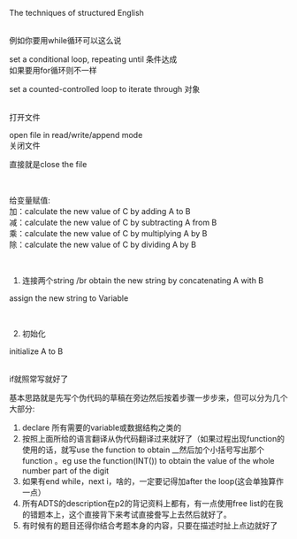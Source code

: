   The techniques of structured English


<br>
例如你要用while循环可以这么说

set a conditional loop, repeating until 条件达成
<br>
如果要用for循环则不一样

set a counted-controlled loop to iterate through 对象


<br>
打开文件

open file in read/write/append mode
<br>
关闭文件

直接就是close the file

<br>

给变量赋值:
<br>
加：calculate the new value of C by adding A to B
<br>
减：calculate the new value of C by subtracting A from B
<br>
乘：calculate the new value of C by multiplying A by B
<br>
除：calculate the new value of C by dividing A by B

<br>

1. 连接两个string
/br
obtain the new string by concatenating A with B

assign the new string to Variable

<br>

2. 初始化

initialize A to B


<br>
if就照常写就好了

<br>

基本思路就是先写个伪代码的草稿在旁边然后按着步骤一步步来，但可以分为几个大部分:
<br>
1. declare 所有需要的variable或数据结构之类的
2. 按照上面所给的语言翻译从伪代码翻译过来就好了（如果过程出现function的使用的话，就写use the function to obtain __然后加个小括号写出那个function 。eg use the function(INT()) to obtain the value of the whole number part of the digit
3. 如果有end while，next i，啥的，一定要记得加after the loop(这会单独算作一点）
4. 所有ADTS的description在p2的背记资料上都有，有一点使用free list的在我的错题本上，这个直接背下来考试直接誊写上去然后就好了。
5. 有时候有的题目还得你结合考题本身的内容，只要在描述时扯上点边就好了
